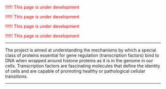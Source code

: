 

<p style="color: red;">!!!!!! This page is under development </p>

<p style="color: red;">!!!!!! This page is under development </p>


<p style="color: red;">!!!!!! This page is under development </p>


<p style="color: red;">!!!!!! This page is under development </p>

<hr>
The project is aimed at understanding the mechanisms by which a special class of proteins essential for gene regulation (transcription factors) bind to DNA when wrapped around histone proteins as it is in the genome in our cells. Transcription factors are fascinating molecules that define the identity of cells and are capable of promoting healthy or pathological cellular transitions.


<hr>




